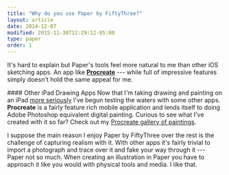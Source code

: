```yaml
---
title: "Why do you use Paper by FiftyThree?"
layout: article
date: 2014-12-07
modified: 2015-11-30T12:29:12-05:00
type: paper
order: 1
---
```


It's hard to explain but Paper's tools feel more natural to me than other iOS sketching apps. An app like [**Procreate**](http://procreate.si/) --- while full of impressive features simply doesn't hold the same appeal for me.

<div class="notice--warning" markdown="1">
#### Other iPad Drawing Apps
Now that I'm taking drawing and painting on an iPad <a href="{{ site.url }}{% post_url 2015-09-25-ipad-pro %}">more seriously</a> I've begun testing the waters with some other apps. <strong>Procreate</strong> is a fairly feature rich mobile application and lends itself to doing Adobe Photoshop equivalent digital painting. Curious to see what I've created with it so far? Check out my <a href="{{ site.url }}/procreate-paintings/">Procreate gallery of paintings</a>.
</div>

I suppose the main reason I enjoy Paper by FiftyThree over the rest is the challenge of capturing realism with it. With other apps it's fairly trivial to import a photograph and trace over it and fake your way through it --- Paper not so much. When creating an illustration in Paper you have to approach it like you would with physical tools and media. I like that.
